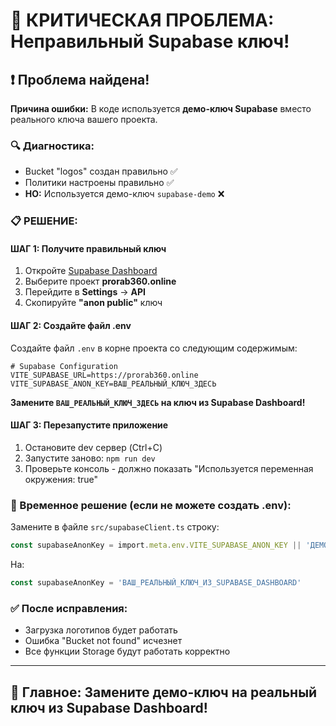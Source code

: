 # 🚨 КРИТИЧЕСКАЯ ПРОБЛЕМА: Неправильный Supabase ключ!

## ❗ Проблема найдена!

**Причина ошибки:** В коде используется **демо-ключ Supabase** вместо реального ключа вашего проекта.

### 🔍 Диагностика:
- Bucket "logos" создан правильно ✅
- Политики настроены правильно ✅  
- **НО:** Используется демо-ключ `supabase-demo` ❌

### 📋 РЕШЕНИЕ:

#### **ШАГ 1: Получите правильный ключ**
1. Откройте [Supabase Dashboard](https://supabase.com)
2. Выберите проект **prorab360.online**
3. Перейдите в **Settings** → **API**
4. Скопируйте **"anon public"** ключ

#### **ШАГ 2: Создайте файл .env**
Создайте файл `.env` в корне проекта со следующим содержимым:

```env
# Supabase Configuration
VITE_SUPABASE_URL=https://prorab360.online
VITE_SUPABASE_ANON_KEY=ВАШ_РЕАЛЬНЫЙ_КЛЮЧ_ЗДЕСЬ
```

**Замените `ВАШ_РЕАЛЬНЫЙ_КЛЮЧ_ЗДЕСЬ` на ключ из Supabase Dashboard!**

#### **ШАГ 3: Перезапустите приложение**
1. Остановите dev сервер (Ctrl+C)
2. Запустите заново: `npm run dev`
3. Проверьте консоль - должно показать "Используется переменная окружения: true"

### 🔧 Временное решение (если не можете создать .env):

Замените в файле `src/supabaseClient.ts` строку:
```typescript
const supabaseAnonKey = import.meta.env.VITE_SUPABASE_ANON_KEY || 'ДЕМО_КЛЮЧ'
```

На:
```typescript
const supabaseAnonKey = 'ВАШ_РЕАЛЬНЫЙ_КЛЮЧ_ИЗ_SUPABASE_DASHBOARD'
```

### ✅ После исправления:
- Загрузка логотипов будет работать
- Ошибка "Bucket not found" исчезнет
- Все функции Storage будут работать корректно

---

## 🎯 Главное: Замените демо-ключ на реальный ключ из Supabase Dashboard!
